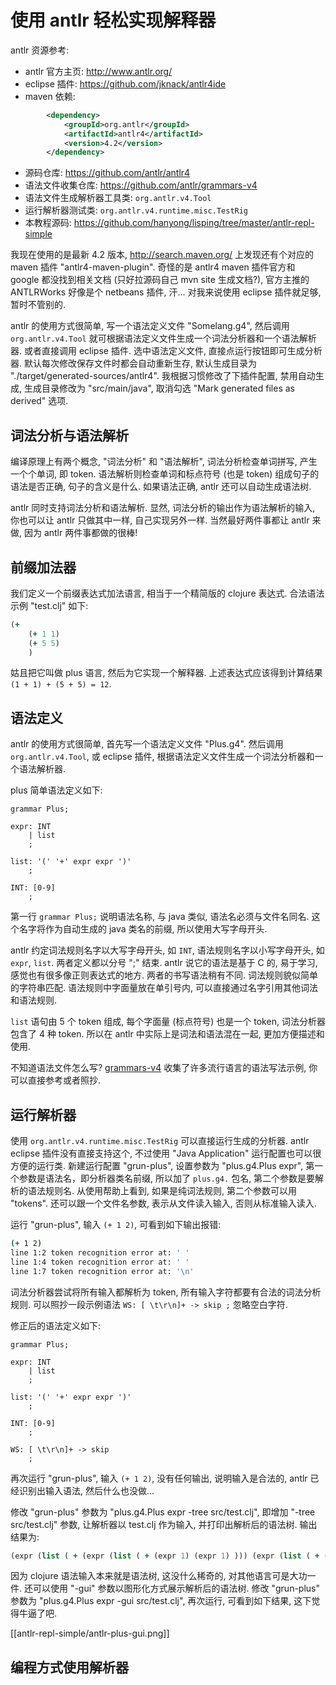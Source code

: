 使用 antlr 轻松实现解释器
===

antlr 资源参考:
* antlr 官方主页: http://www.antlr.org/
* eclipse 插件: https://github.com/jknack/antlr4ide
* maven 依赖:

```xml
		<dependency>
			<groupId>org.antlr</groupId>
			<artifactId>antlr4</artifactId>
			<version>4.2</version>
		</dependency>
```

* 源码仓库: https://github.com/antlr/antlr4
* 语法文件收集仓库: https://github.com/antlr/grammars-v4
* 语法文件生成解析器工具类: `org.antlr.v4.Tool`
* 运行解析器测试类: `org.antlr.v4.runtime.misc.TestRig`
* 本教程源码: https://github.com/hanyong/lisping/tree/master/antlr-repl-simple

我现在使用的是最新 4.2 版本,
http://search.maven.org/ 上发现还有个对应的 maven 插件 "antlr4-maven-plugin".
奇怪的是 antlr4 maven 插件官方和 google 都没找到相关文档 
(只好拉源码自己 mvn site 生成文档?),
官方主推的 ANTLRWorks 好像是个 netbeans 插件, 汗...
对我来说使用 eclipse 插件就足够, 暂时不管别的.

antlr 的使用方式很简单, 写一个语法定义文件 "Somelang.g4",
然后调用 `org.antlr.v4.Tool`
就可根据语法定义文件生成一个词法分析器和一个语法解析器.
或者直接调用 eclipse 插件.
选中语法定义文件, 直接点运行按钮即可生成分析器.
默认每次修改保存文件时都会自动重新生存,
默认生成目录为 "./target/generated-sources/antlr4".
我根据习惯修改了下插件配置, 禁用自动生成,
生成目录修改为 "src/main/java",
取消勾选 "Mark generated files as derived" 选项.

## 词法分析与语法解析

编译原理上有两个概念, "词法分析" 和 "语法解析", 
词法分析检查单词拼写, 产生一个个单词, 即 token.
语法解析则检查单词和标点符号 (也是 token) 组成句子的语法是否正确,
句子的含义是什么.
如果语法正确, antlr 还可以自动生成语法树.

antlr 同时支持词法分析和语法解析.
显然, 词法分析的输出作为语法解析的输入,
你也可以让 antlr 只做其中一样, 自己实现另外一样.
当然最好两件事都让 antlr 来做, 
因为 antlr 两件事都做的很棒!

## 前缀加法器

我们定义一个前缀表达式加法语言,
相当于一个精简版的 clojure 表达式.
合法语法示例 "test.clj" 如下:

```clj
(+
	(+ 1 1)
	(+ 5 5)
	)
```

姑且把它叫做 plus 语言, 然后为它实现一个解释器.
上述表达式应该得到计算结果 `(1 + 1) + (5 + 5) = 12`.

## 语法定义

antlr 的使用方式很简单, 首先写一个语法定义文件 "Plus.g4".
然后调用 `org.antlr.v4.Tool`, 或 eclipse 插件,
根据语法定义文件生成一个词法分析器和一个语法解析器.

plus 简单语法定义如下:

```antlr
grammar Plus;

expr: INT
	| list
	;

list: '(' '+' expr expr ')'
	;

INT: [0-9]
	;
```

第一行 `grammar Plus;` 说明语法名称, 
与 java 类似, 语法名必须与文件名同名.
这个名字将作为自动生成的 java 类名的前缀, 所以使用大写字母开头.

antlr 约定词法规则名字以大写字母开头, 如 `INT`,
语法规则名字以小写字母开头, 如 `expr`, `list`.
两者定义都以分号 ";" 结束.
antlr 说它的语法是基于 C 的, 易于学习,
感觉也有很多像正则表达式的地方.
两者的书写语法稍有不同.
词法规则貌似简单的字符串匹配.
语法规则中字面量放在单引号内,
可以直接通过名字引用其他词法和语法规则.

`list` 语句由 5 个 token 组成,
每个字面量 (标点符号) 也是一个 token,
词法分析器包含了 4 种 token.
所以在 antlr 中实际上是词法和语法混在一起,
更加方便描述和使用.

不知道语法文件怎么写?
[grammars-v4][] 收集了许多流行语言的语法写法示例, 
你可以直接参考或者照抄.

## 运行解析器

使用 `org.antlr.v4.runtime.misc.TestRig` 可以直接运行生成的分析器.
antlr eclipse 插件没有直接支持这个, 
不过使用 "Java Application" 运行配置也可以很方便的运行类.
新建运行配置 "grun-plus", 设置参数为 "plus.g4.Plus expr",
第一个参数是语法名，即分析器类名前缀, 所以加了 `plus.g4.` 包名,
第二个参数是要解析的语法规则名.
从使用帮助上看到, 如果是纯词法规则, 第二个参数可以用 "tokens".
还可以跟一个文件名参数, 表示从文件读入输入, 否则从标准输入读入.

运行 "grun-plus", 输入 `(+ 1 2)`, 可看到如下输出报错:

```sh
(+ 1 2)
line 1:2 token recognition error at: ' '
line 1:4 token recognition error at: ' '
line 1:7 token recognition error at: '\n'
```

词法分析器尝试将所有输入都解析为 token,
所有输入字符都要有合法的词法分析规则.
可以照抄一段示例语法 `WS: [ \t\r\n]+ -> skip ;` 忽略空白字符.

修正后的语法定义如下:

```antlr
grammar Plus;

expr: INT
	| list
	;

list: '(' '+' expr expr ')'
	;

INT: [0-9]
	;

WS: [ \t\r\n]+ -> skip
	;
```

再次运行 "grun-plus", 输入 `(+ 1 2)`, 没有任何输出,
说明输入是合法的, antlr 已经识别出输入语法, 然后什么也没做...

修改 "grun-plus" 参数为 "plus.g4.Plus expr -tree src/test.clj",
即增加 "-tree src/test.clj" 参数,
让解析器以 test.clj 作为输入, 并打印出解析后的语法树.
输出结果为:

```clj
(expr (list ( + (expr (list ( + (expr 1) (expr 1) ))) (expr (list ( + (expr 5) (expr 5) ))) )))
```

因为 clojure 语法输入本来就是语法树, 这没什么稀奇的, 
对其他语言可是大功一件.
还可以使用 "-gui" 参数以图形化方式展示解析后的语法树.
修改 "grun-plus" 参数为 "plus.g4.Plus expr -gui src/test.clj",
再次运行, 可看到如下结果, 这下觉得牛逼了吧.

[[antlr-repl-simple/antlr-plus-gui.png]]

## 编程方式使用解析器



[grammars-v4]: https://github.com/antlr/grammars-v4

